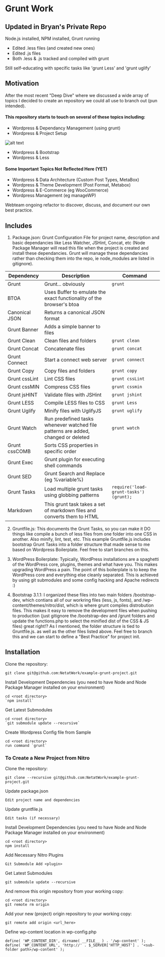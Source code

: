 Grunt Work
=====================
## Updated in Bryan's Private Repo
Node.js installed, NPM installed, Grunt running
* Edited .less files (and created new ones)
* Edited .js files
* Both .less & .js tracked and compiled with grunt

Still self-educating with specific tasks like 'grunt Less' and 'grunt uglify'

## Motivation

After the most recent "Deep Dive" where we discussed a wide array of topics I decided to create an repository we could all use to branch out (pun intended). 

#### This repository starts to touch on several of these topics including: 

* Wordpress & Dependancy Management (using grunt)
* Wordpress & Project Setup

![alt text](http://i.imgur.com/IVB1Atv.jpg "One Does Not Simply Click Install")

* Wordpress & Bootstrap
* Wordpress & Less

#### Some Important Topics Not Reflected Here (YET)

* Wordpress & Data Architecture (Custom Post Types, MetaBox)
* Wordpress & Theme Development (Post Format, Metabox) 
* Wordpress & E-Commerce (eg WooCommerce)
* Wordpress Management (eg manageWP)

Webteam ongoing refactor to discover, discuss, and document our own best practice. 

## Includes

1. Package.json: Grunt Configuration File for project name, description and basic dependancies like Less Watcher, JSHint, Concat, etc (Node Package Manager will read this file when the project is created and install these dependancies. Grunt will manage these dependancies rather than checking them into the repo, ie node_modules are listed in gitignore).

| Dependency    | Description   | Command       |
| ------------- | ------------- | ------------- |
| Grunt         | Grunt... obviously                        | `grunt`           |
| BTOA          | Uses Buffer to emulate the exact functionality of the browser's btoa | |
| Canonical JSON| Returns a canonical JSON format           |                   |
| Grunt Banner  | Adds a simple banner to files             |                   |
| Grunt Clean   | Clean files and folders                   | `grunt clean`     |
| Grunt Concat  | Concatenate files                         | `grunt concat`    |
| Grunt Connect |Start a connect web server                 | `grunt connect`   |
| Grunt Copy    | Copy files and folders                    | `grunt copy`      |
| Grunt cssLint | Lint CSS files                            | `grunt cssLint`   |
| Grunt cssMIN  | Compress CSS files                        | `grunt cssmin`    | 
| Grunt jsHINT  | Validate files with JSHint                | `grunt jshint`    |
| Grunt LESS    | Compile LESS files to CSS                 | `grunt Less`      |
| Grunt Uglify  | Minify files with UglifyJS                | `grunt uglify`    |
| Grunt Watch   | Run predefined tasks whenever watched file patterns are added, changed or deleted | `grunt watch` |
| Grunt cssCOMB | Sorts CSS properties in specific order    |                   |
| Grunt Exec    | Grunt plugin for executing shell commands |                   |
| Grunt SED     | Grunt Search and Replace (eg %variable%)  |                   |
| Grunt Tasks   | Load multiple grunt tasks using globbing patterns | `require('load-grunt-tasks')(grunt);` |
| Markdown      | This grunt task takes a set of markdown files and converts them to HTML | |

2. Gruntfile.js: This documents the Grunt Tasks, so you can make it DO things like compile a bunch of less files from one folder into one CSS in another. Also minify, lint, test, etc. This example Gruntfile.js includes bootstrap Grunt Tasks into a folder structure that made sense to me based on Wordpress Boilerplate. Feel free to start branches on this. 

3. WordPress Boilerplate: Typically, WordPress installations are a spaghetti of the WordPress core, plugins, themes and what have you. This makes upgrading WordPress a pain. The point of this boilerplate is to keep the WordPress core and everything else cleanly separated. This is achieved by using git submodules and some config hacking and Apache redirects :)
4. Bootstrap 3.1.1: I organized these files into two main folders /bootstrap-dev, which contians all of our workring files (less, js, fonts), and /wp-content/themes/nitro/dist, which is where grunt compiles distrobution files. This makes it easy to remove the development files when pushing to production (just gitignore the /bootstrap-dev and /grunt folders and update the functions.php to select the minified dist of the CSS &amp; JS files) great right!? As I mentioned, the folder structure is tied to Gruntfile.js. as well as the other files listed above. Feel free to branch this and we can start to define a "Best Practice" for project init.

## Installation

Clone the repository:

    git clone git@github.com:NetatWork/example-grunt-project.git
    
Install Development Dependencies (you need to have Node and Node Package Manager installed on your environment)

    cd <root directory>
    `npm install`

Get Latest Submodules

    cd <root directory>
    `git submodule update --recursive`
    
Create Wordpress Config file from Sample
    
    cd <root directory>
    run command `grunt`
    
### To Create a New Project from Nitro


Clone the repository:

    git clone --recursive git@github.com:NetatWork/example-grunt-project.git
    
Update package.json

    Edit project name and dependencies
    
Update gruntfile.js 

    Edit tasks (if necessary)
    
Install Development Dependencies (you need to have Node and Node Package Manager installed on your environment)

    cd <root directory>
    npm install
    
Add Necessary Nitro Plugins

    Git Submodule Add <plugin> 

Get Latest Submodules

    git submodule update --recursive
    
And remove this origin repository from your working copy:

    cd <root directory>
    git remote rm origin

Add your new (project) origin repository to your working copy:

    git remote add origin <url_here>

Define wp-content location in wp-config.php

	define( 'WP_CONTENT_DIR', dirname( __FILE__ ) . '/wp-content' );
	define( 'WP_CONTENT_URL', 'http://' . $_SERVER['HTTP_HOST'] . '<sub-folder path>/wp-content' );
